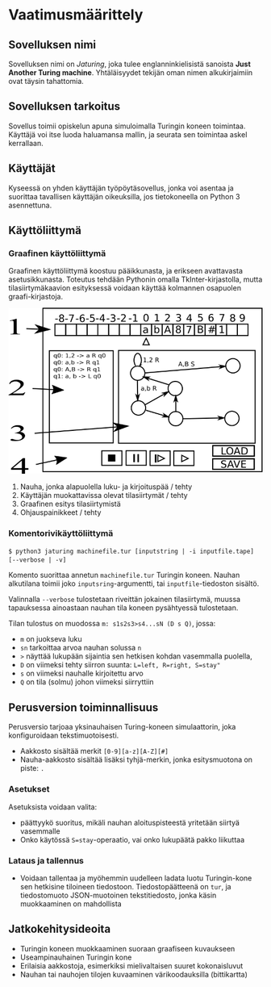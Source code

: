 # Vaatimusmäärittely

## Sovelluksen nimi

Sovelluksen nimi on *Jaturing*, joka tulee englanninkielisistä sanoista **Just Another Turing machine**. Yhtäläisyydet tekijän oman nimen alkukirjaimiin ovat täysin tahattomia.

## Sovelluksen tarkoitus

Sovellus toimii opiskelun apuna simuloimalla Turingin koneen toimintaa. Käyttäjä voi itse luoda haluamansa mallin, ja seurata sen toimintaa askel kerrallaan.

## Käyttäjät
Kyseessä on yhden käyttäjän työpöytäsovellus, jonka voi asentaa ja suorittaa tavallisen käyttäjän oikeuksilla, jos tietokoneella on Python 3 asennettuna.

## Käyttöliittymä

### Graafinen käyttöliittymä

Graafinen käyttöliittymä koostuu pääikkunasta, ja erikseen avattavasta asetusikkunasta. Toteutus tehdään Pythonin omalla TkInter-kirjastolla, mutta tilasiirtymäkaavion esityksessä voidaan käyttää kolmannen osapuolen graafi-kirjastoja.

![Käyttöliittymäluonnos](jaturing_gui_draft.png)

1. Nauha, jonka alapuolella luku- ja kirjoituspää / tehty
2. Käyttäjän muokattavissa olevat tilasiirtymät / tehty
3. Graafinen esitys tilasiirtymistä
4. Ohjauspainikkeet / tehty

### Komentorivikäyttöliittymä

```$ python3 jaturing machinefile.tur [inputstring | -i inputfile.tape] [--verbose | -v]```

Komento suorittaa annetun ```machinefile.tur``` Turingin koneen. Nauhan alkutilana toimii joko ```inputsring```-argumentti, tai ```inputfile```-tiedoston sisältö.

Valinnalla ```--verbose``` tulostetaan riveittän jokainen tilasiirtymä, muussa tapauksessa ainoastaan nauhan tila koneen pysähtyessä tulostetaan.

Tilan tulostus on muodossa ```m: s1s2s3>s4...sN (D s Q)```, jossa:
* ```m``` on juokseva luku
* ```sn``` tarkoittaa arvoa nauhan solussa ```n```
* ```>``` näyttää lukupään sijaintia sen hetkisen kohdan vasemmalla puolella, 
* ```D``` on viimeksi tehty siirron suunta: ```L=left, R=right, S=stay"```
* ```s``` on viimeksi nauhalle kirjoitettu arvo
* ```Q``` on tila (solmu) johon viimeksi siirryttiin

## Perusversion toiminnallisuus

Perusversio tarjoaa yksinauhaisen Turing-koneen simulaattorin, joka konfiguroidaan tekstimuotoisesti.
* Aakkosto sisältää merkit ```[0-9][a-z][A-Z][#]```
* Nauha-aakkosto sisältää lisäksi tyhjä-merkin, jonka esitysmuotona on piste: ```.```

### Asetukset
Asetuksista voidaan valita:
* päättyykö suoritus, mikäli nauhan aloituspisteestä yritetään siirtyä vasemmalle
* Onko käytössä ```S=stay```-operaatio, vai onko lukupäätä pakko liikuttaa

### Lataus ja tallennus
* Voidaan tallentaa ja myöhemmin uudelleen ladata luotu Turingin-kone sen hetkisine tiloineen tiedostoon. Tiedostopäätteenä on ```tur```, ja tiedostomuoto JSON-muotoinen tekstitiedosto, jonka käsin muokkaaminen on mahdollista


## Jatkokehitysideoita

* Turingin koneen muokkaaminen suoraan graafiseen kuvaukseen
* Useampinauhainen Turingin kone
* Erilaisia aakkostoja, esimerkiksi mielivaltaisen suuret kokonaisluvut
* Nauhan tai nauhojen tilojen kuvaaminen värikoodauksilla (bittikartta)

